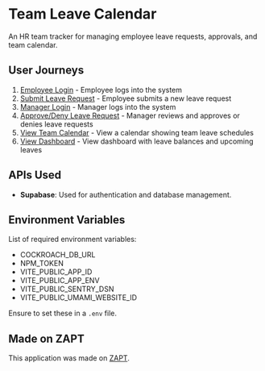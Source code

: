 # Team Leave Calendar

An HR team tracker for managing employee leave requests, approvals, and team calendar.

## User Journeys

1. [Employee Login](docs/journeys/employee-login.md) - Employee logs into the system
2. [Submit Leave Request](docs/journeys/submit-leave-request.md) - Employee submits a new leave request
3. [Manager Login](docs/journeys/manager-login.md) - Manager logs into the system
4. [Approve/Deny Leave Request](docs/journeys/approve-deny-leave.md) - Manager reviews and approves or denies leave requests
5. [View Team Calendar](docs/journeys/view-team-calendar.md) - View a calendar showing team leave schedules
6. [View Dashboard](docs/journeys/view-dashboard.md) - View dashboard with leave balances and upcoming leaves

## APIs Used

- **Supabase**: Used for authentication and database management.

## Environment Variables

List of required environment variables:

- COCKROACH_DB_URL
- NPM_TOKEN
- VITE_PUBLIC_APP_ID
- VITE_PUBLIC_APP_ENV
- VITE_PUBLIC_SENTRY_DSN
- VITE_PUBLIC_UMAMI_WEBSITE_ID

Ensure to set these in a `.env` file.

## Made on ZAPT

This application was made on [ZAPT](https://www.zapt.ai).